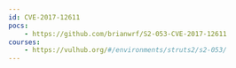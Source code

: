 ```yaml
---
id: CVE-2017-12611
pocs:
    - https://github.com/brianwrf/S2-053-CVE-2017-12611
courses:
    - https://vulhub.org/#/environments/struts2/s2-053/
---
```

